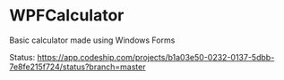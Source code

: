 # WPFCalculator

Basic calculator made using Windows Forms

Status:
https://app.codeship.com/projects/b1a03e50-0232-0137-5dbb-7e8fe215f724/status?branch=master
